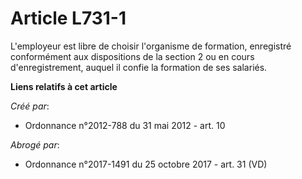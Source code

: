 # Article L731-1

L'employeur est libre de choisir l'organisme de formation, enregistré conformément aux dispositions de la section 2 ou en
cours d'enregistrement, auquel il confie la formation de ses salariés.

**Liens relatifs à cet article**

_Créé par_:

  - Ordonnance n°2012-788 du 31 mai 2012 - art. 10

_Abrogé par_:

  - Ordonnance n°2017-1491 du 25 octobre 2017 - art. 31 (VD)
